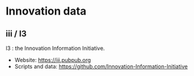 # Innovation data

## iii / I3
I3 : the Innovation Information Initiative.  
* Website: https://iii.pubpub.org
* Scripts and data: https://github.com/Innovation-Information-Initiative
